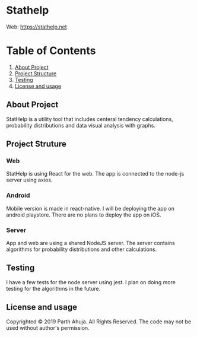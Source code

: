 # Stathelp
Web: https://stathelp.net
# Table of Contents
1. [About Project](#introduction)
2. [Project Structure](#structure) 
3. [Testing](#testing)
4. [License and usage](#license)

## About Project <a name="introduction"></a>
StatHelp is a utility tool that includes centeral tendency calculations, probability distributions and data visual analysis with graphs.

## Project Struture  <a name="structure"></a>
### Web
StatHelp is using React for the web. The app is connected to the node-js server using axios. 
### Android
Mobile version is made in react-native. I will be deploying the app on android playstore. There are no plans to deploy the app on iOS.
### Server
App and web are using a shared NodeJS server. The server contains algorithms for probability distributions and other calculations.

## Testing <a name="testing"></a>
I have a few tests for the node server using jest. I plan on doing more testing for the algorithms in the future. 

## License and usage  <a name="license"></a>
Copyrighted © 2019 Parth Ahuja. All Rights Reserved. 
The code may not be used without author's permission.

